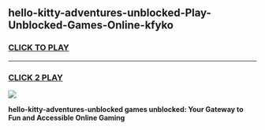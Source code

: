 
## hello-kitty-adventures-unblocked-Play-Unblocked-Games-Online-kfyko
<h3>
<a href="https://premium76.site?title=hello-kitty-adventures-unblocked&ref=25A">CLICK TO PLAY</a></h3>
<hr>

<h3>
<a href="https://premium76.site?title=hello-kitty-adventures-unblocked&ref=25A">CLICK 2 PLAY</a>
  
</h3>

<a href="https://premium76.site?title=hello-kitty-adventures-unblocked&ref=25A"><img src="https://clearcache.store/games.png"></a>


**hello-kitty-adventures-unblocked games unblocked: Your Gateway to Fun and Accessible Online Gaming**
